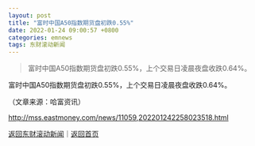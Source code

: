 ```yaml
---
layout: post
title: "富时中国A50指数期货盘初跌0.55%"
date: 2022-01-24 09:00:57 +0800
categories: emnews
tags: 东财滚动新闻
---
```

> 富时中国A50指数期货盘初跌0.55%，上个交易日凌晨夜盘收跌0.64%。

<p>富时中国A50指数期货盘初跌0.55%，上个交易日凌晨夜盘收跌0.64%。</p><p class="em_media">（文章来源：哈富资讯）</p>

<http://mss.eastmoney.com/news/11059,202201242258023518.html>

[返回东财滚动新闻](//finews.withounder.com/emnews/)｜[返回首页](//finews.withounder.com/)